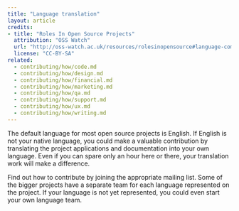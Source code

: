 ```yaml
---
title: "Language translation"
layout: article
credits:
- title: "Roles In Open Source Projects"
  attribution: "OSS Watch"
  url: "http://oss-watch.ac.uk/resources/rolesinopensource#language-communities"
  license: "CC-BY-SA"
related:
  - contributing/how/code.md
  - contributing/how/design.md
  - contributing/how/financial.md
  - contributing/how/marketing.md
  - contributing/how/qa.md
  - contributing/how/support.md
  - contributing/how/ux.md
  - contributing/how/writing.md
---
```


The default language for most open source projects is English. If English is not your native language, you could make a valuable contribution by translating the project applications and documentation into your own language. Even if you can spare only an hour here or there, your translation work will make a difference.

Find out how to contribute by joining the appropriate mailing list. Some of the bigger projects have a separate team for each language represented on the project. If your language is not yet represented, you could even start your own language team.
